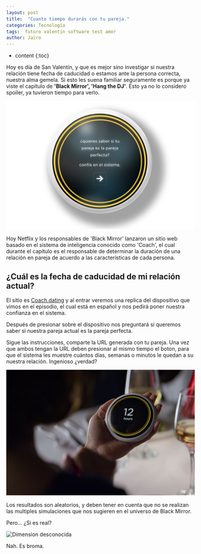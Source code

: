 ```yaml
---
layout: post
title:  "Cuanto tiempo durarás con tu pareja."
categories: Tecnología
tags:  futuro valentin software test amor
author: Jairo
---
```


* content
{:toc}

Hoy es día de San Valentín, y que es mejor sino investigar si nuestra relación tiene fecha de caducidad o estamos ante la persona correcta, nuestra alma gemela. Si esto les suena familiar seguramente es porque ya viste el capítulo de **'Black Mirror', 'Hang the DJ'**. Esto ya no lo considero spoiler, ya tuvieron tiempo para verlo.

![Hang the DJ](/img/htdj1.jpg)



Hoy Netflix y los responsables de 'Black Mirror' lanzaron un sitio web basado en el sistema de inteligencia conocido como 'Coach', el cual durante el capítulo es el responsable de determinar la duración de una relación en pareja de acuerdo a las características de cada persona.

## ¿Cuál es la fecha de caducidad de mi relación actual?

El sitio es [Coach.dating](https://coach.dating/) y al entrar veremos una replica del dispositivo que vimos en el episodio, el cual está en español y nos pedirá poner nuestra confianza en el sistema.

Después de presionar sobre el dispositivo nos preguntará si queremos saber si nuestra pareja actual es la pareja perfecta. 

Sigue las instrucciones, comparte la URL generada con tu pareja. Una vez que ambos tengan la URL deben presionar al mismo tiempo el boton, para que el sistema les muestre cuántos días, semanas o minutos le quedan a su nuestra relación. Ingenioso ¿verdad?

![Hang the DJ?](/img/htdj2.jpg)

Los resultados son aleatorios, y deben tener en cuenta que no se realizan las multiples simulaciones que nos sugieren en el universo de Black Mirror.

Pero... ¿Si es real?

![Dimension desconocida](https://i.imgur.com/hJhNNvb.gif)

Nah. Es broma.